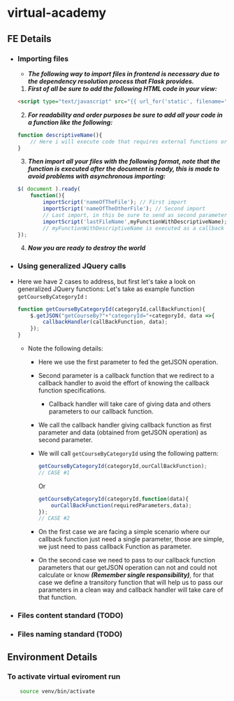 # virtual-academy

## FE Details

- ### Importing files

  - **_The following way to import files in frontend is necessary due to the dependency resolution process that Flask provides._**

  1.  **_First of all be sure to add the following HTML code in your view:_**

  ```HTML
  <script type="text/javascript" src="{{ url_for('static', filename='js/scriptImporter.js') }}" ></script>
  ```

  2. **_For readability and order purposes be sure to add all your code in a function like the following:_**

  ```JAVASCRIPT
  function descriptiveName(){
      // Here i will execute code that requires external functions or processes that usually goes outside a function.
  }
  ```

  3. **_Then import all your files with the following format, note that the function is executed after the document is ready, this is made to avoid problems with asynchronous importing:_**

  ```JAVASCRIPT
  $( document ).ready(
      function(){
          importScript('nameOfTheFile'); // First import
          importScript('nameOfTheOtherFile'); // Second import
          // Last import, in this be sure to send as second parameter your function
          importScript('lastFileName',myFunctionWithDescriptiveName);
          // myFunctionWithDescriptiveName is executed as a callback function
  });
  ```

  4. **_Now you are ready to destroy the world_**

- ### Using generalized JQuery calls

- Here we have 2 cases to address, but first let's take a look on generalized JQuery functions:
  Let's take as example function `getCourseByCategoryId` **:**

  ```JAVASCRIPT
  function getCourseByCategoryId(categoryId,callBackFunction){
      $.getJSON("getCourseBy?"+"categoryId="+categoryId, data =>{
          callbackHandler(callBackFunction, data);
      });
  }
  ```

  - Note the following details:
    - Here we use the first parameter to fed the getJSON operation.
    - Second parameter is a callback function that we redirect to a callback handler to avoid the effort of knowing the callback function specifications.
        - Callback handler will take care of giving data and others parameters to our callback function.
    - We call the callback handler giving callback function as first parameter and data (obtained from getJSON operation) as second parameter.
    - We will call `getCourseByCategoryId` using the following pattern:
        ```JAVASCRIPT
        getCourseByCategoryId(categoryId,ourCallBackFunction);
        // CASE #1
        ```
        Or
        ```JAVASCRIPT
        getCourseByCategoryId(categoryId,function(data){
            ourCallBackFunction(requiredParameters,data);
        });
        // CASE #2
        ```
    - On the first case we are facing a simple scenario where our callback function just need a single parameter, those are simple, we just need to pass callback Function as parameter.
    
    - On the second case we need to pass to our callback function parameters that our getJSON operation can not and could not calculate or know ***(Remember single responsibility)***, for that case we define a transitory function that will help us to pass our parameters in a clean way and callback handler will take care of that function.


- ### Files content standard (TODO)

- ### Files naming standard (TODO)

## Environment Details

### To activate virtual eviroment run

```Bash
    source venv/bin/activate

```
